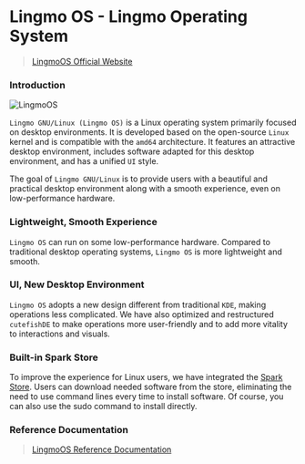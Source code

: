 # Lingmo OS - Lingmo Operating System
> [LingmoOS Official Website](https://lingmo.org/)

### Introduction
![LingmoOS](../img/desktop.png)

`Lingmo GNU/Linux (Lingmo OS)` is a Linux operating system primarily focused on desktop environments. It is developed based on the open-source `Linux` kernel and is compatible with the `amd64` architecture. It features an attractive desktop environment, includes software adapted for this desktop environment, and has a unified `UI` style.

The goal of `Lingmo GNU/Linux` is to provide users with a beautiful and practical desktop environment along with a smooth experience, even on low-performance hardware.

### Lightweight, Smooth Experience
`Lingmo OS` can run on some low-performance hardware. Compared to traditional desktop operating systems, `Lingmo OS` is more lightweight and smooth.

### UI, New Desktop Environment
`Lingmo OS` adopts a new design different from traditional `KDE`, making operations less complicated. We have also optimized and restructured `cutefishDE` to make operations more user-friendly and to add more vitality to interactions and visuals.

### Built-in Spark Store
To improve the experience for Linux users, we have integrated the [Spark Store](https://gitee.com/deepin-community-store/spark-store/). Users can download needed software from the store, eliminating the need to use command lines every time to install software. Of course, you can also use the sudo command to install directly.

### Reference Documentation
>[LingmoOS Reference Documentation](..)